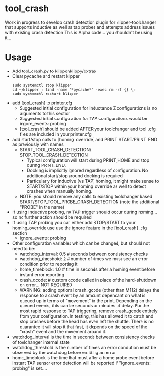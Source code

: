 # tool_crash

Work in progress to develop crash detection plugin for klipper-toolchanger that supports inductive as well as tap probes and attempts address issues with existing crash detection
This is Alpha code... you shouldn't be using it... 

# Usage
- Add tool_crash.py to klipper/klippy/extras
- Clear pycache and restart klipper
  ```
  sudo systemctl stop klipper
  cd ~/klipper ; find -name "*pycache*" -exec rm -rf {} \;
  sudo systemctl restart klipper
  ```
- add [tool_crash] to printer.cfg
  - Suggested initial configuration for inductance Z configurations is no arguments to this section
  - Suggested initial configuration for TAP configurations would be ingore_events: probing
  - [tool_crash] should be added AFTER your toolchanger and tool .cfg files are included in your printer.cfg 
- add start/stop calls to [homing_override] and PRINT_START/PRINT_END as previously with names
  - START_TOOL_CRASH_DETECTION/ STOP_TOOL_CRASH_DETECTION
    - Typical configuration will start during PRINT_HOME and stop during PRINT_END.
    - Docking is implicitly ignored regardless of configuration.  No additional start/stop around docking is required
    - Particularly for inductive (vs TAP) homing, it might make sense to START/STOP within your homing_override as well to detect crashes when manually homing.
  - NOTE: you should remove any calls to existing toolchanger based START/STOP_TOOL_PROBE_CRASH_DETECTION (note the additional "PROBE" in the name)
- If using inductive probing, no TAP trigger should occur during homing... so no further action should be required
- If using TAP probing you can either add STOP/START to your homing_override use use the ignore feature in the [tool_crash] .cfg section
  - ignore_events: probing
- Other configuration variables which can be changed, but should not need to be:
  - watchdog_interval: 0.5  \# seconds between consistency checks
  - watchdog_threshold: 2   \# number of times we must see an error condition prior to reporting it
  - home_timeblock: 1.0     \# time in seconds after a homing event before instant error reporting
  - crash_gcode: \# custom gcode called in place of the hard-shutdown on error... NOT REQUIRED
  - WARNING: adding optional crash_gcode (other than M112) delays the response to a crash event by an amount dependant on what is queued up in terms of "movement" in the print.  Depending on the queued events, this can be seconds or minutes of delay.  For the most rapid response to TAP triggering, remove crash_gcode entirely from your configuration.  In testing, this has allowed it to catch and stop crashes before the head has even left the shuttle.  There is no guarantee it will stop it that fast, it depends on the speed of the "crash" event and the movement around it.
- watchdog_interval is the time in seconds between consistency checks of toolchanger internal state
- watchdog_threshold is the number of times an error condution must be observed by the watchdog before emitting an error
- home_timeblock is the time that must after a home probe event before instant TAP sensor error detection will be reported if "ignore_events: probing" is set.... 
